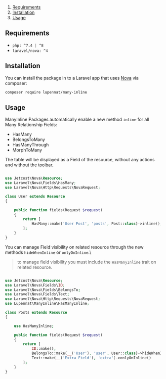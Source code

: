 1. [Requirements](#Requirements)
1. [Installation](#Installation)
1. [Usage](#Usage)

## Requirements

- `php: ^7.4 | ^8`
- `laravel/nova: ^4`

## Installation

You can install the package in to a Laravel app that uses [Nova](https://nova.laravel.com) via composer:

```bash
composer require lupennat/many-inline
```

## Usage

ManyInline Packages automatically enable a new method `inline` for all Many Relationship Fields:

- HasMany
- BelongsToMany
- HasManyThrough
- MorphToMany

The table will be displayed as a Field of the resource, without any actions and without the toolbar.

```php

use Jetcost\Nova\Resource;
use Laravel\Nova\Fields\HasMany;
use Laravel\Nova\Http\Requests\NovaRequest;

class User extends Resource
{

    public function fields(Request $request)
    {
        return [
            HasMany::make('User Post', 'posts', Post::class)->inline();
        ];
    }
}
```

You can manage Field visibility on related resource through the new methods `hideWhenInline` or `onlyOnInline`.\

> to manage field visibility you must include the `HasManyInline` trait on related resource.

```php

use Jetcost\Nova\Resource;
use Laravel\Nova\Fields\ID;
use Laravel\Nova\Fields\BelongsTo;
use Laravel\Nova\Fields\Text;
use Laravel\Nova\Http\Requests\NovaRequest;
use Lupennat\ManyInline\HasManyInline;

class Posts extends Resource
{

    use HasManyInline;

    public function fields(Request $request)
    {
        return [
            ID::make(),
            BelongsTo::make(__('User'), 'user', User::class)->hideWhenInline(),
            Text::make(__('Extra Field'), 'extra')->onlyOnInline()
        ];
    }
}
```
